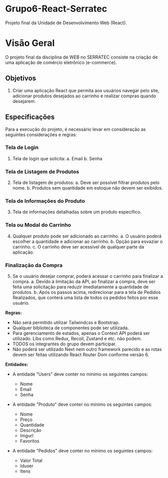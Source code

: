 # Grupo6-React-Serratec
Projeto final da Unidade de Desenvolvimento Web (React).

# Visão Geral

O projeto final da disciplina de WEB no SERRATEC consiste na criação de uma aplicação de comércio eletrônico (e-commerce).

## Objetivos

1. Criar uma aplicação React que permita aos usuários navegar pelo site, adicionar produtos desejados ao carrinho e realizar compras quando desejarem.

## Especificações

Para a execução do projeto, é necessário levar em consideração as seguintes considerações e regras:

### Tela de Login

1. Tela de login que solicita:
   a. Email
   b. Senha

### Tela de Listagem de Produtos

2. Tela de listagem de produtos:
   a. Deve ser possível filtrar produtos pelo nome.
   b. Produtos sem quantidade em estoque não devem ser exibidos.

### Tela de Informações do Produto

3. Tela de informações detalhadas sobre um produto específico.

### Tela ou Modal do Carrinho

4. Qualquer produto pode ser adicionado ao carrinho.
   a. O usuário poderá escolher a quantidade e adicionar ao carrinho.
   b. Opção para esvaziar o carrinho.
   c. O carrinho deve ser acessível de qualquer parte da aplicação.

### Finalização da Compra

5. Se o usuário desejar comprar, poderá acessar o carrinho para finalizar a compra.
   a. Devido à limitação da API, ao finalizar a compra, deve ser feita uma solicitação para reduzir imediatamente a quantidade de produtos.
   b. Após os passos acima, redirecionar para a tela de Pedidos Realizados, que conterá uma lista de todos os pedidos feitos por esse usuário.

**Regras:**
- Não será permitido utilizar Tailwindcss e Bootstrap.
- Qualquer biblioteca de componentes pode ser utilizada.
- Para gerenciamento de estados, apenas o Context API poderá ser utilizado. Libs como Redux, Recoil, Zustand e etc. não podem.
- TODOS os integrantes do grupo devem participar.
- Não poderá ser utilizado Next nem outro framework parecido e as rotas devem ser feitas utilizando React Router Dom conforme versão 6.

**Entidades:**
- A entidade "Users" deve conter no mínimo os seguintes campos:
  - Nome
  - Email
  - Senha

- A entidade "Produto" deve conter no mínimo os seguintes campos:
  - Nome
  - Preço
  - Quantidade
  - Descrição
  - Imgurl
  - Favoritos

- A entidade "Pedidos" deve conter no mínimo os seguintes campos:
  - Valor Total
  - Iduser
  - Itens
